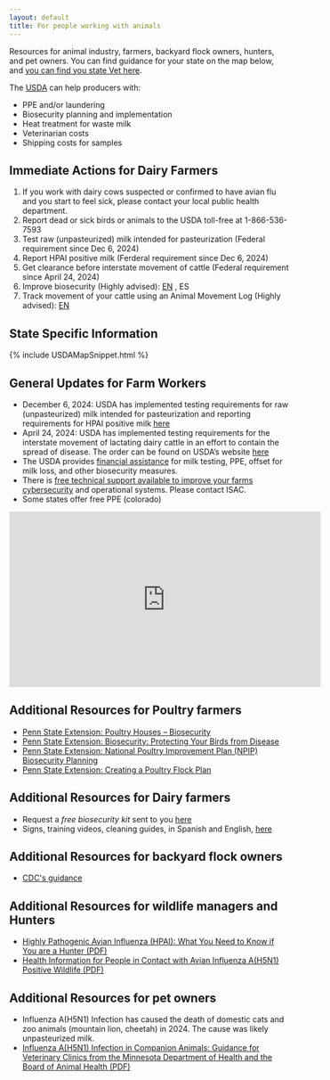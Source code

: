 ```yaml
---
layout: default
title: For people working with animals
---
```


Resources for animal industry, farmers, backyard flock owners, hunters, and pet owners. You can find guidance for your state on the map below, and [you can find you state Vet here](https://www.aphis.usda.gov/contact/animal-health?filter=report%20sick%20or%20dead%20livestock%2C%20aquatics%2C%20or%20poultry).

The [USDA](https://www.aphis.usda.gov/livestock-poultry-disease/avian/avian-influenza) can help producers with:
* PPE and/or laundering
* Biosecurity planning and implementation
* Heat treatment for waste milk
* Veterinarian costs
* Shipping costs for samples

## Immediate Actions for Dairy Farmers
1. If you work with dairy cows suspected or confirmed to have avian flu and you start to feel sick, please contact your local public health department.
2. Report dead or sick birds or animals to the USDA toll-free at 1-866-536-7593
3. Test raw (unpasteurized) milk intended for pasteurization (Federal requirement since Dec 6, 2024)
4. Report HPAI positive milk (Ferderal requirement since Dec 6, 2024)
5. Get clearance before interstate movement of cattle  (Federal requirement since April 24, 2024)
6. Improve biosecurity (Highly advised): [EN](https://nationaldairyfarm.com/wp-content/uploads/2023/09/Enhanced-Biosecurity-Prep-Guide-1.pdf) , ES
7. Track movement of your cattle using an Animal Movement Log (Highly advised): [EN]()

## State Specific Information

{% include USDAMapSnippet.html %}

## General Updates for Farm Workers
* December 6, 2024: USDA has implemented testing requirements for raw (unpasteurized) milk intended for pasteurization and reporting requirements for HPAI positive milk [here](https://www.aphis.usda.gov/sites/default/files/20241205-federal-order-final.pdf)
* April 24, 2024: USDA has implemented testing requirements for the interstate movement of lactating dairy cattle in an effort to contain the spread of disease.  The order can be found on USDA’s website [here](https://www.aphis.usda.gov/sites/default/files/dairy-federal-order.pdf)
* The USDA provides [financial assistance](https://www.aphis.usda.gov/livestock-poultry-disease/avian/avian-influenza/hpai-detections/livestock/financial-assistance) for milk testing, PPE, offset for milk loss, and other biosecurity measures.  
* There is [free technical support available to improve your farms cybersecurity](https://www.isac.bio/post/update-hpai-h5n1-avian-influenza-2024) and operational systems. Please contact ISAC.
* Some states offer free PPE (colorado)

<iframe width="560" height="315" src="https://www.youtube.com/embed/e1Ar8IqXb9Y" title="Guía de Influenza A(H5N1) para Trabajadores de Granjas Lecheras y Avícolas." frameborder="0" allow="accelerometer; autoplay; clipboard-write; encrypted-media; gyroscope; picture-in-picture; web-share" referrerpolicy="strict-origin-when-cross-origin" allowfullscreen></iframe>

## Additional Resources for Poultry farmers
* [Penn State Extension: Poultry Houses – Biosecurity](https://extension.psu.edu/poultry-houses-biosecurity)
* [Penn State Extension: Biosecurity: Protecting Your Birds from Disease](https://extension.psu.edu/biosecurity-protecting-your-birds-from-disease)
* [Penn State Extension: National Poultry Improvement Plan (NPIP) Biosecurity Planning](https://extension.psu.edu/national-poultry-improvement-plan-npip-biosecurity-planning)
* [Penn State Extension: Creating a Poultry Flock Plan](https://extension.psu.edu/creating-a-poultry-flock-plan)

## Additional Resources for Dairy farmers
* Request a *free biosecurity kit* sent to you [here](https://www.centerfordairyexcellence.org/request-an-everyday-biosecurity-kit/)
* Signs, training videos, cleaning guides, in Spanish and English, [here](https://securemilksupply.org/training-materials/biosecurity/)

## Additional Resources for backyard flock owners
* [CDC's guidance](https://www.cdc.gov/bird-flu/caring/)

## Additional Resources for wildlife managers and Hunters
* [Highly Pathogenic Avian Influenza (HPAI): What You Need to Know if You are a Hunter (PDF)](https://www.health.state.mn.us/diseases/flu/current/healthinfohunter.pdf)
* [Health Information for People in Contact with Avian Influenza A(H5N1) Positive Wildlife (PDF)](https://www.health.state.mn.us/diseases/flu/current/healthinfowild.pdf)

## Additional Resources for pet owners
* Influenza A(H5N1) Infection has caused the death of domestic cats and zoo animals (mountain lion, cheetah) in 2024. The cause was likely unpasteurized milk.
* [Influenza A(H5N1) Infection in Companion Animals: Guidance for Veterinary Clinics from the Minnesota Department of Health and the Board of Animal Health (PDF)](https://www.health.state.mn.us/diseases/flu/current/factsheetforfetclinics.pdf)
